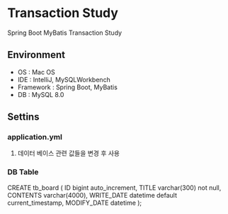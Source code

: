 # Transaction Study
Spring Boot MyBatis Transaction Study

## Environment
- OS : Mac OS
- IDE : IntelliJ, MySQLWorkbench
- Framework : Spring Boot, MyBatis
- DB : MySQL 8.0

## Settins
### application.yml
1. 데이터 베이스 관련 값들을 변경 후 사용

### DB Table
CREATE tb_board (
  ID bigint auto_increment,
  TITLE varchar(300) not null,
  CONTENTS varchar(4000),
  WRITE_DATE datetime default current_timestamp,
  MODIFY_DATE datetime
);
